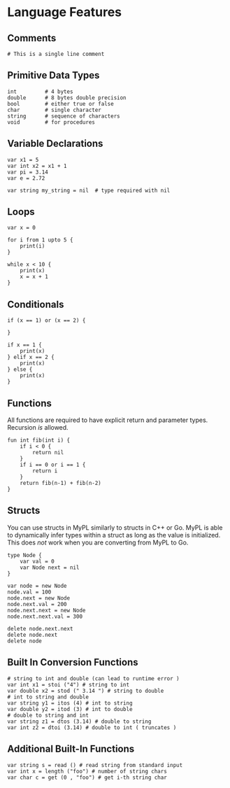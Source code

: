 <!-- Specifications written by Dr. Bowers at Gonzaga University -->
# Language Features

## Comments

```
# This is a single line comment
```

## Primitive Data Types

```
int         # 4 bytes
double      # 8 bytes double precision
bool        # either true or false
char        # single character
string      # sequence of characters
void        # for procedures
```

## Variable Declarations

```
var x1 = 5
var int x2 = x1 + 1
var pi = 3.14
var e = 2.72

var string my_string = nil  # type required with nil
```

## Loops
```
var x = 0

for i from 1 upto 5 {
    print(i)
}

while x < 10 {
    print(x)
    x = x + 1
}
```

## Conditionals
```
if (x == 1) or (x == 2) {

}

if x == 1 {
    print(x)
} elif x == 2 {
    print(x)
} else {
    print(x)
}
```

## Functions

All functions are required to have explicit return and parameter types. Recursion *is* allowed.

```
fun int fib(int i) {
    if i < 0 {
        return nil
    }
    if i == 0 or i == 1 {
        return i
    }
    return fib(n-1) + fib(n-2)
}
```

## Structs

You can use structs in MyPL similarly to structs in C++ or Go. MyPL is able to dynamically infer types within a struct as long as the value is initialized. This does *not* work when you are converting from MyPL to Go.

```
type Node {
    var val = 0
    var Node next = nil 
}

var node = new Node
node.val = 100
node.next = new Node
node.next.val = 200
node.next.next = new Node
node.next.next.val = 300

delete node.next.next
delete node.next
delete node
```

## Built In Conversion Functions

```
# string to int and double (can lead to runtime error )
var int x1 = stoi ("4") # string to int
var double x2 = stod (" 3.14 ") # string to double
# int to string and double
var string y1 = itos (4) # int to string
var double y2 = itod (3) # int to double
# double to string and int
var string z1 = dtos (3.14) # double to string
var int z2 = dtoi (3.14) # double to int ( truncates )
```

## Additional Built-In Functions

```
var string s = read () # read string from standard input
var int x = length ("foo") # number of string chars
var char c = get (0 , "foo") # get i-th string char
```